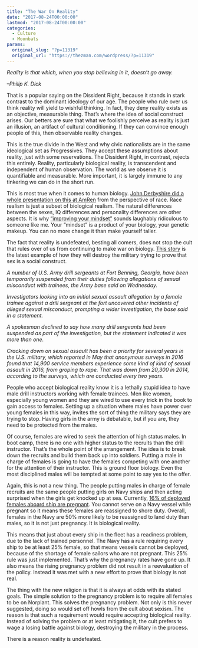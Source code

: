 ```yaml
---
title: "The War On Reality"
date: "2017-08-24T00:00:00"
lastmod: "2017-08-24T00:00:00"
categories:
  - Culture
  - Moonbats
params:
  original_slug: "?p=11319"
  original_url: "https://thezman.com/wordpress/?p=11319"
---
```


*Reality is that which, when you stop believing in it, doesn’t go away.*

*–Philip K. Dick*

That is a popular saying on the Dissident Right, because it stands in
stark contrast to the dominant ideology of our age. The people who rule
over us think reality will yield to wishful thinking. In fact, they deny
reality exists as an objective, measurable thing. That’s where the idea
of social construct arises. Our betters are sure that what we foolishly
perceive as reality is just an illusion, an artifact of cultural
conditioning. If they can convince enough people of this, then
observable reality changes.

This is the true divide in the West and why civic nationalists are in
the same ideological set as Progressives. They accept these assumptions
about reality, just with some reservations. The Dissident Right, in
contrast, rejects this entirely. Reality, particularly biological
reality, is transcendent and independent of human observation. The world
as we observe it is quantifiable and measurable. More important, it is
largely immune to any tinkering we can do in the short run.

This is most true when it comes to human biology. <a
href="https://www.youtube.com/watch?v=vybuyVVsyG0&amp;feature=youtu.be"
rel="noopener" target="_blank">John Derbyshire did a whole presentation
on this at AmRen</a> from the perspective of race. Race realism is just
a subset of biological realism. The natural differences between the
sexes, IQ differences and personality differences are other aspects. It
is why <a
href="https://www.amazon.com/Gorilla-Mindset-Mike-Cernovich-ebook/dp/B0100Q4S7E/ref=as_li_ss_tl?ie=UTF8&amp;linkCode=sl1&amp;tag=danandpla-20&amp;linkId=9901ac5edb74fd37586ebae5b90b2edd"
rel="noopener" target="_blank">“improving your mindset”</a> sounds
laughably ridiculous to someone like me. Your “mindset” is a product of
your biology, your genetic makeup. You can no more change it than make
yourself taller.

The fact that reality is undefeated, besting all comers, does not stop
the cult that rules over of us from continuing to make war on biology.
<a
href="http://www.reuters.com/article/us-usa-army-sexcrimes-idUSKCN1B31MC"
rel="noopener" target="_blank">This story</a> is the latest example of
how they will destroy the military trying to prove that sex is a social
construct.

*A number of U.S. Army drill sergeants at Fort Benning, Georgia, have
been temporarily suspended from their duties following allegations of
sexual misconduct with trainees, the Army base said on Wednesday.*

*Investigators looking into an initial sexual assault allegation by a
female trainee against a drill sergeant at the fort uncovered other
incidents of alleged sexual misconduct, prompting a wider investigation,
the base said in a statement.*

*A spokesman declined to say how many drill sergeants had been suspended
as part of the investigation, but the statement indicated it was more
than one.*

*Cracking down on sexual assault has been a priority for several years
in the U.S. military, which reported in May that anonymous surveys in
2016 found that 14,900 service members experience some kind of kind of
sexual assault in 2016, from groping to rape. That was down from 20,300
in 2014, according to the surveys, which are conducted every two years.*

People who accept biological reality know it is a lethally stupid idea
to have male drill instructors working with female trainees. Men like
women, especially young women and they are wired to use every trick in
the book to gain access to females. Setting up a situation where males
have power over young females in this way, invites the sort of thing the
military says they are trying to stop. Having girls in the army is
debatable, but if you are, they need to be protected from the males.

Of course, females are wired to seek the attention of high status males.
In boot camp, there is no one with higher status to the recruits than
the drill instructor. That’s the whole point of the arrangement. The
idea is to break down the recruits and build them back up into soldiers.
Putting a male in charge of females is going to have the females
competing with one another for the attention of their instructor. This
is ground floor biology. Even the most disciplined males will be tempted
at some point to say yes to the offer.

Again, this is not a new thing. The people putting males in charge of
female recruits are the same people putting girls on Navy ships and then
acting surprised when the girls get knocked up at sea. Currently, <a
href="http://www.realcleardefense.com/2017/03/02/us_navy_has_a_pregnancy_problem_and_it039s_getting_worse_290871.html?mobile_redirect=true"
rel="noopener" target="_blank">16% of deployed females aboard ship are
pregnant</a>. You cannot serve on a Navy vessel while pregnant so it
means these females are reassigned to shore duty. Overall, females in
the Navy are 50% more likely to be reassigned to land duty than males,
so it is not just pregnancy. It is biological reality.

This means that just about every ship in the fleet has a readiness
problem, due to the lack of trained personnel. The Navy has a rule
requiring every ship to be at least 25% female, so that means vessels
cannot be deployed, because of the shortage of female sailors who are
not pregnant. This 25% rule was just implemented. That’s why the
pregnancy rates have gone up. It also means the rising pregnancy problem
did not result in a reevaluation of the policy. Instead it was met with
a new effort to prove that biology is not real.

The thing with the new religion is that it is always at odds with its
stated goals. The simple solution to the pregnancy problem is to require
all females to be on Norplant. This solves the pregnancy problem. Not
only is this never suggested, doing so would set off howls from the cult
about sexism. The reason is that such a requirement would require
accepting biological reality. Instead of solving the problem or at least
mitigating it, the cult prefers to wage a losing battle against biology,
destroying the military in the process.

There is a reason reality is undefeated.
